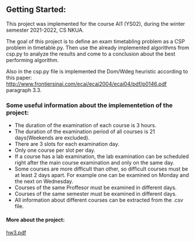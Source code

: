 ## Getting Started:

This project was implemented for the course AI1 (YS02), during the winter semester 2021-2022, CS NKUA. 

The goal of this project is to define an exam timetabling problem as a CSP problem in timetable.py. Then use the already implemented algorithms from csp.py to analyze the results and come to a conclusion about the best performing algorithm. 

Also in the csp.py file is implemented the Dom/Wdeg heuristic according to this paper: http://www.frontiersinai.com/ecai/ecai2004/ecai04/pdf/p0146.pdf paragraph 3.3. 

### Some useful information about the implementetion of the project:

- The duration of the examination of each course is 3 hours.
- The duration of the examination period of all courses is 21 days(Weekends are excluded).
- There are 3 slots for each examination day.
- Only one course per slot per day.
- If a course has a lab examination, the lab examination can be scheduled right after the main course examination and only on the   same day.
- Some courses are more difficult than other, so difficult courses must be at least 2 days apart. For example one can be examined   on Monday and the next on Wednesday.
- Courses of the same Proffesor must be examined in different days.
- Courses of the same semester must be examined in different days.
- All information about different courses can be extracted from the .csv file.

#### More about the project:
[hw3.pdf](https://github.com/panagiotiskon/AI-Project3/files/9176446/hw3.pdf)
